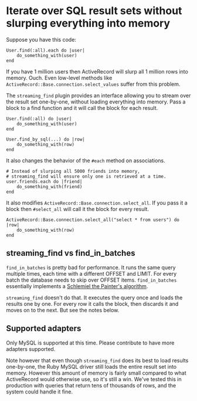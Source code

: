 Iterate over SQL result sets without slurping everything into memory
====================================================================

Suppose you have this code:

    User.find(:all).each do |user|
        do_something_with(user)
    end

If you have 1 million users then ActiveRecord will slurp all 1 million rows into memory. Ouch. Even low-level methods like `ActiveRecord::Base.connection.select_values` suffer from this problem.

The `streaming_find` plugin provides an interface allowing you to stream over the result set one-by-one, without loading everything into memory. Pass a block to a find function and it will call the block for each result.

    User.find(:all) do |user|
        do_something_with(user)
    end
    
    User.find_by_sql(...) do |row|
        do_something_with(row)
    end

It also changes the behavior of the `#each` method on associations.

    # Instead of slurping all 5000 friends into memory,
    # streaming_find will ensure only one is retrieved at a time.
    user.friends.each do |friend|
        do_something_with(friend)
    end

It also modifies `ActiveRecord::Base.connection.select_all`. If you pass it a block then `#select_all` will call it the block for every result.

    ActiveRecord::Base.connection.select_all("select * from users") do |row|
        do_something_with(row)
    end


streaming\_find vs find\_in\_batches
------------------------------------

`find_in_batches` is pretty bad for performance. It runs the same query multiple times, each time with a different OFFSET and LIMIT. For every batch the database needs to skip over OFFSET items. `find_in_batches` essentially implements a [Schlemiel the Painter's algorithm](http://en.wikipedia.org/wiki/Schlemiel_the_Painter%27s_algorithm).

`streaming_find` doesn't do that. It executes the query once and loads the results one by one. For every row it calls the block, then discards it and moves on to the next. But see the notes below.


Supported adapters
------------------

Only MySQL is supported at this time. Please contribute to have more adapters supported.

Note however that even though `streaming_find` does its best to load results one-by-one, the Ruby MySQL driver still loads the entire result set into memory. However this amount of memory is fairly small compared to what ActiveRecord would otherwise use, so it's still a win. We've tested this in production with queries that return tens of thousands of rows, and the system could handle it fine.